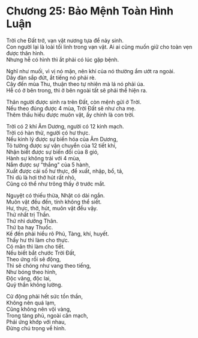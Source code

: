 # Chương 25: Bảo Mệnh Toàn Hình Luận

Trời che Đất trở, vạn vật nương tựa để nảy sinh.  
Con người lại là loài tối linh trong vạn vật.
Ai ai cũng muốn giữ cho toàn vẹn được thân hình.  
Nhưng hễ có hình thì ắt phải có lúc gặp bệnh.

Nghĩ như muối, vì vị nó mặn, nên khí của nó thường ẩm ướt ra ngoài.  
Dây đàn sắp đứt, ắt tiếng nó phải rè.  
Cây đến mùa Thu, thuận theo tự nhiên mà lá nó phải úa.  
Hễ có ở bên trong, thì ở bên ngoài tất sẽ phải thể hiện ra.

Thân người được sinh ra trên Đất, còn mệnh gửi ở Trời.  
Nếu theo đúng được 4 mùa, Trời Đất sẽ như cha mẹ.  
Thêm thấu hiểu được muôn vật, ấy chính là con trời.

Trời có 2 khí Âm Dương, người có 12 kinh mạch.  
Trời có hàn thử, người có hư thực.  
Nếu kinh lý được sự biến hóa của Âm Dương,  
Tỏ tường được sự vận chuyển của 12 tiết khí,  
Nhận biết được sự biến đổi của 8 gió,  
Hành sự không trái với 4 mùa,  
Nắm được sự "thắng" của 5 hành,  
Xuất được cái số hư thực, để xuất, nhập, bổ, tả,  
Thì dù là hơi thở hút rất nhỏ,  
Cũng có thể như trông thấy ở trước mắt.

Nguyệt có thiếu thừa, Nhật có dài ngắn.  
Muôn vật đều đến, tính không thể siết.  
Hư, thực, thở, hút, muôn vật đều vậy.  
Thứ nhất trị Thần.  
Thứ nhì dưỡng Thân.  
Thứ ba hay Thuốc.  
Kế đến phải hiểu rõ Phủ, Tàng, khí, huyết.  
Thấy hư thì làm cho thực.  
Có mãn thì làm cho tiết.  
Nếu biết bắt chước Trời Đất,  
Theo ứng rồi sẽ động,  
Thì sẽ chóng như vang theo tiếng,  
Như bóng theo hình,  
Độc vãng, độc lai,  
Quỷ thần không lường.

Cử động phải hết sức tồn thần,  
Không nên quá lạm,  
Cũng không nên vội vàng,  
Trong tàng phủ, ngoài cân mạch,  
Phải ứng khớp với nhau,  
Đừng chú trọng về hình.
